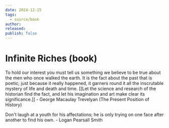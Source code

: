 ```yaml
---
date: 2024-12-15
tags:
  - source/book
author: 
released: 
publish: false
---
```

# Infinite Riches (book)



To hold our interest you must tell us something we believe to be true about the men who once walked the earth. It is the fact about the past that is poetic; just because it really happened, it garners round it all the inscrutable mystery of life and death and time. [[Let the science and research of the historian find the fact, and let his imagination and art make clear its significance.]] - George Macaulay Trevelyan (The Present Position of History)

Don't laugh at a youth for his affectations; he is only trying on one face after another to find his own. - Logan Pearsall Smith

